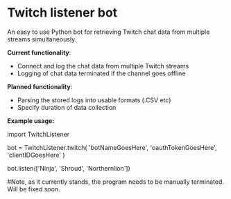 # Twitch listener bot

An easy to use Python bot for retrieving Twitch chat data from multiple streams simultaneously. 


__Current functionality__:
- Connect and log the chat data from multiple Twitch streams 
- Logging of chat data terminated if the channel goes offline


__Planned functionality__:
- Parsing the stored logs into usable formats (.CSV etc)
- Specify duration of data collection


__Example usage:__

import TwitchListener

bot = TwitchListener.twitch( 'botNameGoesHere', 'oauthTokenGoesHere', 'clientIDGoesHere' )

bot.listen(['Ninja', 'Shroud', 'Northernlion'])

#Note, as it currently stands, the program needs to be manually terminated. Will be fixed soon.
